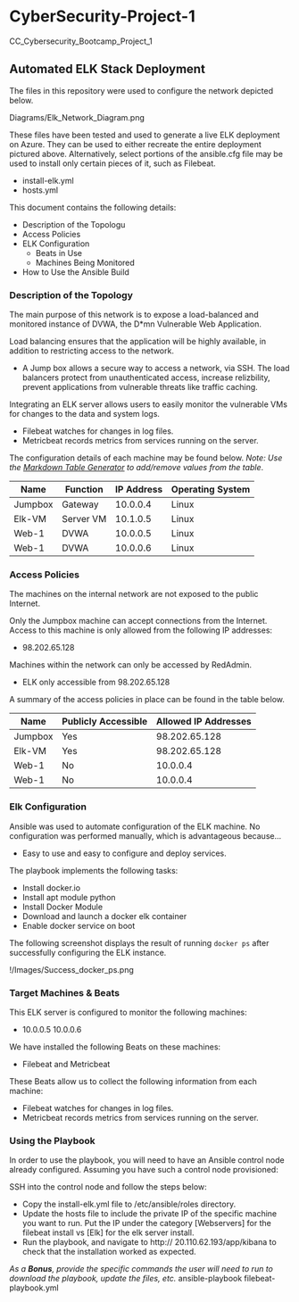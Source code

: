 # CyberSecurity-Project-1
CC_Cybersecurity_Bootcamp_Project_1


## Automated ELK Stack Deployment

The files in this repository were used to configure the network depicted below.

Diagrams/Elk_Network_Diagram.png

These files have been tested and used to generate a live ELK deployment on Azure. They can be used to either recreate the entire deployment pictured above. Alternatively, select portions of the ansible.cfg file may be used to install only certain pieces of it, such as Filebeat.

  - install-elk.yml
  - hosts.yml

This document contains the following details:
- Description of the Topologu
- Access Policies
- ELK Configuration
  - Beats in Use
  - Machines Being Monitored
- How to Use the Ansible Build


### Description of the Topology

The main purpose of this network is to expose a load-balanced and monitored instance of DVWA, the D*mn Vulnerable Web Application.

Load balancing ensures that the application will be highly available, in addition to restricting access to the network.
- A Jump box allows a secure way to access a network, via SSH. The load balancers protect from unauthenticated access, increase relizbility, prevent applications from vulnerable threats like traffic caching. 

Integrating an ELK server allows users to easily monitor the vulnerable VMs for changes to the data and system logs.
- Filebeat watches for changes in log files.
- Metricbeat records metrics from services running on the server.

The configuration details of each machine may be found below.
_Note: Use the [Markdown Table Generator](http://www.tablesgenerator.com/markdown_tables) to add/remove values from the table_.

| Name    | Function  | IP Address | Operating System |
|---------|-----------|------------|------------------|
| Jumpbox | Gateway   | 10.0.0.4   | Linux            |
| Elk-VM  | Server VM | 10.1.0.5   | Linux            |
| Web-1   | DVWA      | 10.0.0.5   | Linux            |
| Web-1   | DVWA      | 10.0.0.6   | Linux            |

### Access Policies

The machines on the internal network are not exposed to the public Internet. 

Only the Jumpbox machine can accept connections from the Internet. Access to this machine is only allowed from the following IP addresses:
- 98.202.65.128

Machines within the network can only be accessed by RedAdmin.
- ELK only accessible from 98.202.65.128

A summary of the access policies in place can be found in the table below.

| Name    | Publicly Accessible | Allowed IP Addresses |
|---------|---------------------|----------------------|
| Jumpbox | Yes                 | 98.202.65.128        |
| Elk-VM  | Yes                 | 98.202.65.128        |
| Web-1   | No                  | 10.0.0.4             |
| Web-1   | No                  | 10.0.0.4             |

### Elk Configuration

Ansible was used to automate configuration of the ELK machine. No configuration was performed manually, which is advantageous because...
- Easy to use and easy to configure and deploy services.

The playbook implements the following tasks:
- Install docker.io
- Install apt module python
- Install Docker Module
- Download and launch a docker elk container
- Enable docker service on boot

The following screenshot displays the result of running `docker ps` after successfully configuring the ELK instance.

!/Images/Success_docker_ps.png

### Target Machines & Beats
This ELK server is configured to monitor the following machines:
- 10.0.0.5 10.0.0.6

We have installed the following Beats on these machines:
- Filebeat and Metricbeat

These Beats allow us to collect the following information from each machine:
- Filebeat watches for changes in log files.
- Metricbeat records metrics from services running on the server.

### Using the Playbook
In order to use the playbook, you will need to have an Ansible control node already configured. Assuming you have such a control node provisioned: 

SSH into the control node and follow the steps below:
- Copy the install-elk.yml file to /etc/ansible/roles directory.
- Update the hosts file to include the private IP of the specific machine you want to run. Put the IP under the category [Webservers] for the filebeat install vs [Elk] for the elk server install.
- Run the playbook, and navigate to http:// 20.110.62.193/app/kibana to check that the installation worked as expected.

_As a **Bonus**, provide the specific commands the user will need to run to download the playbook, update the files, etc._
ansible-playbook filebeat-playbook.yml